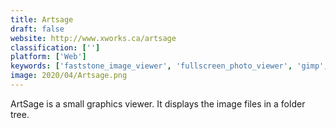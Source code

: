 ```yaml
---
title: Artsage
draft: false 
website: http://www.xworks.ca/artsage
classification: ['']
platform: ['Web']
keywords: ['faststone_image_viewer', 'fullscreen_photo_viewer', 'gimp', 'imageglass', 'imgv64', 'mycview', 'pho.to', 'photoscape', 'picsart', 'pixelmator', 'retrica', 'vewr', 'viu_2', 'xnconvert', 'xnview_mp', 'feh', 'nomacs', 'splash_image_viewer', 'vieas']
image: 2020/04/Artsage.png
---
```

ArtSage is a small graphics viewer. It displays the image files in a folder tree.